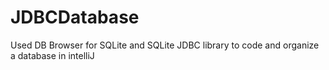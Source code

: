 # JDBCDatabase
Used DB Browser for SQLite and SQLite JDBC library to code and organize a database in intelliJ
